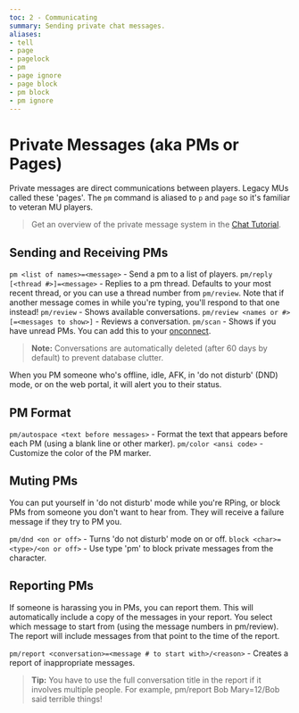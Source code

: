 ```yaml
---
toc: 2 - Communicating
summary: Sending private chat messages.
aliases:
- tell
- page
- pagelock
- pm
- page ignore
- page block
- pm block
- pm ignore
---
```

# Private Messages (aka PMs or Pages)

Private messages are direct communications between players. Legacy MUs called these 'pages'. The `pm` command is aliased to `p` and `page` so it's familiar to veteran MU players.

> Get an overview of the private message system in the [Chat Tutorial](/help/chat_tutorial).

## Sending and Receiving PMs

`pm <list of names>=<message>` - Send a pm to a list of players.
`pm/reply [<thread #>]=<message>` - Replies to a pm thread. Defaults to your most recent thread, or you can use a thread number from `pm/review`. Note that if another message comes in while you're typing, you'll respond to that one instead!
`pm/review` - Shows available conversations.
`pm/review <names or #>[=<messages to show>]` - Reviews a conversation.
`pm/scan` - Shows if you have unread PMs. You can add this to your [onconnect](/help/onconnect).

> **Note:** Conversations are automatically deleted (after 60 days by default) to prevent database clutter. 

When you PM someone who's offline, idle, AFK, in 'do not disturb' (DND) mode, or on the web portal, it will alert you to their status.

## PM Format

`pm/autospace <text before messages>` - Format the text that appears before each PM (using a blank line or other marker).
`pm/color <ansi code>` - Customize the color of the PM marker.

## Muting PMs

You can put yourself in 'do not disturb' mode while you're RPing, or block PMs from someone you don't want to hear from. They will receive a failure message if they try to PM you.

`pm/dnd <on or off>` - Turns 'do not disturb' mode on or off.
`block <char>=<type>/<on or off>` - Use type 'pm' to block private messages from the character.

## Reporting PMs

If someone is harassing you in PMs, you can report them.  This will automatically include a copy of the messages in your report. You select which message to start from (using the message numbers in pm/review). The report will include messages from that point to the time of the report.

`pm/report <conversation>=<message # to start with>/<reason>` - Creates a report of inappropriate messages.  
  
> **Tip:** You have to use the full conversation title in the report if it involves multiple people.  For example, pm/report Bob Mary=12/Bob said terrible things!